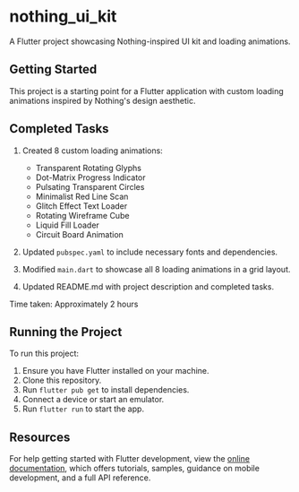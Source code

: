# nothing_ui_kit

A Flutter project showcasing Nothing-inspired UI kit and loading animations.

## Getting Started

This project is a starting point for a Flutter application with custom loading animations inspired by Nothing's design aesthetic.

## Completed Tasks

1. Created 8 custom loading animations:
   - Transparent Rotating Glyphs
   - Dot-Matrix Progress Indicator
   - Pulsating Transparent Circles
   - Minimalist Red Line Scan
   - Glitch Effect Text Loader
   - Rotating Wireframe Cube
   - Liquid Fill Loader
   - Circuit Board Animation

2. Updated `pubspec.yaml` to include necessary fonts and dependencies.

3. Modified `main.dart` to showcase all 8 loading animations in a grid layout.

4. Updated README.md with project description and completed tasks.

Time taken: Approximately 2 hours

## Running the Project

To run this project:

1. Ensure you have Flutter installed on your machine.
2. Clone this repository.
3. Run `flutter pub get` to install dependencies.
4. Connect a device or start an emulator.
5. Run `flutter run` to start the app.

## Resources

For help getting started with Flutter development, view the
[online documentation](https://docs.flutter.dev/), which offers tutorials,
samples, guidance on mobile development, and a full API reference.

